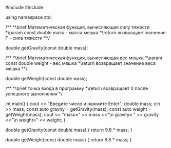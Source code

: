 #include <iostream>
#include <cmath>

using namespace std;

/**
*\brief Математическая функция, вычисляющая силу тяжести
*\param const double mass - масса мешка
*\return возвращает значение F - сила тяжести
**/

double getGravity(const double mass);

/**
*\brief Математическая функция, вычисляющая вес мешка
*\param const double weight - вес мешка
*\return возвращает значение веса мешка
**/

double getWeight(const double wass);

/**
*\brief точка входа в программу
*\return возвращает 0 после успешного выполнения
*/

int main()
{
	cout << "Введите число и нажмите Enter";
	double mass;
	cin >> mass;
	const auto gravity = getGravity(mass);
	const auto weight = getWeight(mass);
	cout << "mass=" << mass <<"\n gravity= " << gravity <<"\n weight=" << weight;
}

double getGravity(const double mass)
{
	return 9.8 * mass;
}

double getWeight(const double mass)
{
	return 9.8 * mass;
}